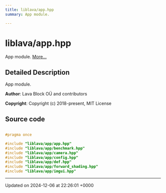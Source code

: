 ```yaml
---
title: liblava/app.hpp
summary: App module. 

---
```


# liblava/app.hpp

App module.  [More...](#detailed-description)

## Detailed Description

App module. 

**Author**: Lava Block OÜ and contributors 

**Copyright**: Copyright (c) 2018-present, MIT License 



## Source code

```cpp

#pragma once

#include "liblava/app/app.hpp"
#include "liblava/app/benchmark.hpp"
#include "liblava/app/camera.hpp"
#include "liblava/app/config.hpp"
#include "liblava/app/def.hpp"
#include "liblava/app/forward_shading.hpp"
#include "liblava/app/imgui.hpp"
```


-------------------------------

Updated on 2024-12-06 at 22:26:01 +0000
